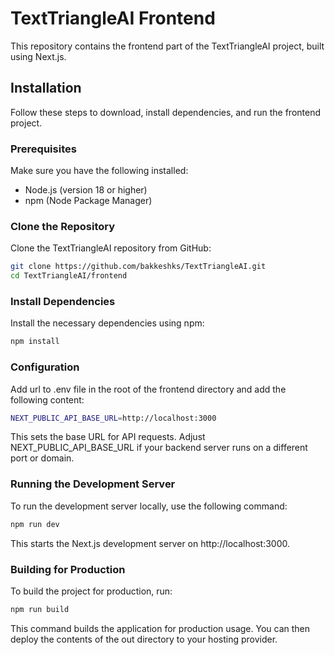  # TextTriangleAI Frontend

This repository contains the frontend part of the TextTriangleAI project, built using Next.js.

## Installation

Follow these steps to download, install dependencies, and run the frontend project.

### Prerequisites

Make sure you have the following installed:

- Node.js (version 18 or higher)
- npm (Node Package Manager)

### Clone the Repository

Clone the TextTriangleAI repository from GitHub:

```bash
git clone https://github.com/bakkeshks/TextTriangleAI.git
cd TextTriangleAI/frontend
``` 
### Install Dependencies

Install the necessary dependencies using npm:
```bash
npm install
``` 

### Configuration
Add url to .env file in the root of the frontend directory and add the following content:

```bash 
NEXT_PUBLIC_API_BASE_URL=http://localhost:3000
``` 
This sets the base URL for API requests. Adjust NEXT_PUBLIC_API_BASE_URL if your backend server runs on a different port or domain.

### Running the Development Server
To run the development server locally, use the following command:

```bash
npm run dev
```
This starts the Next.js development server on http://localhost:3000.

### Building for Production
To build the project for production, run:

```bash 
npm run build
``` 
This command builds the application for production usage. You can then deploy the contents of the out directory to your hosting provider.
